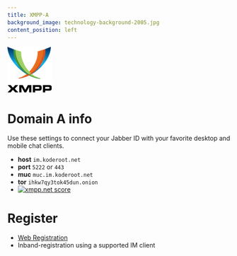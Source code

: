 ```yaml
---
title: XMPP-A
background_image: technology-background-2005.jpg
content_position: left
---
```

![](XMPP_logo.png)
# Domain A info

Use these settings to connect your Jabber ID with your favorite desktop and mobile chat clients.

+ **host** `im.koderoot.net`
+ **port** `5222` or `443`
+ **muc** `muc.im.koderoot.net`
+ **tor** `ihkw7qy3tok45dun.onion`
+ <a href='https://xmpp.net/result.php?domain=im.koderoot.net&amp;type=client'><img src='https://xmpp.net/badge.php?domain=im.koderoot.net' alt='xmpp.net score' /></a>

# Register
+ [Web Registration](https://im.koderoot.net/register-on-im.koderoot.net)
+ Inband-registration using a supported IM client

